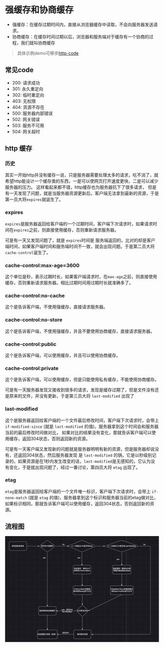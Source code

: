 # 强缓存和协商缓存

- 强缓存：在缓存过期时间内，直接从浏览器缓存中读取，不会向服务器发送请求。
- 协商缓存：在缓存时间过期以后，浏览器和服务端对于缓存有一个协商的过程，我们就叫协商缓存

> 具体示例demo可移步[http-code](https://github.com/xsahxl/http-code)

## 常见code

- 200: 请求成功
- 301: 永久重定向
- 302: 临时重定向
- 403: 无权限
- 404: 资源不存在
- 500: 服务器内部错误
- 502: 网关错误
- 503: 服务不可用
- 504: 网关超时

## http 缓存

### 历史

其实一开始http并没有缓存一说，只是服务器需要处理太多的请求，吃不消了，就希望http能设计一个缓存类的东西，一是可以使网页打开速度更快，二是可以减少服务器的压力。
这样看起来都不错，http缓存也为服务器抗下了很多请求， 但是有一天发现了问题，就是当服务器资源更新后，客户端无法拿到最新的资源，于是第一员大将`expires`就诞生了。

### expires

`expires`是服务器返回给客户端的一个过期时间，客户端下次请求时，如果请求时间在`expires`之前，则直接使用缓存，否则重新请求服务器。

可是有一天又发现问题了，就是 `expires`时间是 服务端返回的，比对的却是客户端时间，如果客户端时间和服务端时间不一致，就会出现问题。于是第二员大将 `cache-control`诞生了。

### cache-control:max-age=3600

这个单位是秒，表示过期时长，如果客户端请求时，在`max-age`之前，则直接使用缓存，否则重新请求服务器。相比过期时间用过期时长就准确多了。

### cache-control:no-cache

这个是告诉客户端，不使用强缓存，直接请求服务器。

### cache-control:no-store

这个是告诉客户端，不使用强缓存，并且不要使用协商缓存，直接请求服务器。

### cache-control:public

这个是告诉客户端，可以使用缓存，并且可以使用协商缓存。

### cache-control:private

这个是告诉客户端，可以使用缓存，但是只能使用私有缓存，不能使用协商缓存。

可是有一天服务器发现又接收到很多的请求，发现是缓存过期了，但是文件没有还是原来的文件，并没有更新，于是第三员大将 `last-modified` 出现了

### last-modified

这个是服务器返回给客户端的一个文件最后修改时间，客户端下次请求时，会带上 `if-modified-since` (就是 `last-modified` 的值)，服务器拿到这个时间会和服务器当前的最后修改时间做对比，
如果对比的结果没有变化，那就告诉客户端可以使用缓存，返回304状态，否则返回新的资源。

可是有一天客户端又发现新的问题就是服务器明明有新的资源，但是服务器却说没有，还返回304状态，然后服务器发现 是 `last-modified` 的锅，它是以秒级别记录的，如果资源是在1秒内发生改变的话，`last-modified`是无感知的，它认为没有变化，于是就出现问题了，经过一番讨论，第四员大将 `etag` 出现了。

### etag

`etag`是服务器返回给客户端的一个文件唯一标识，客户端下次请求时，会带上 `if-none-match` (就是 `etag` 的值)，服务器拿到这个标识和服务器当前的etag做对比，如果标识相同，那就告诉客户端可以使用缓存，返回304状态，否则返回新的资源。

## 流程图

![image](../../public/images/http.png)

